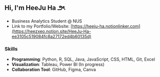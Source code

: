 ## Hi, I'm HeeJu Ha ౨ৎ
- Business Analytics Student @ NUS
- Link to my Portfolio/Website: [https://heeju-ha.notionlinker.com](https://heezxeo.notion.site/HeeJu-Ha-ee3105c519084fc8a27172ed4b60135d)

### Skills
- **Programming**: Python, R, SQL, Java, JavaScript, CSS, HTML, Git, Excel
- **Visualization**: Tableau, Power BI (In progress)
- **Collaboration Tool**: GitHub, Figma, Canva
